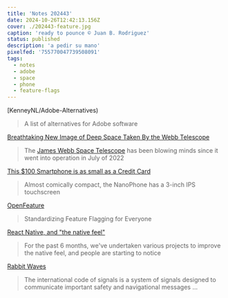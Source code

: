 ```yaml
---
title: 'Notes 202443'
date: 2024-10-26T12:42:13.156Z
cover: ./202443-feature.jpg
caption: 'ready to pounce © Juan B. Rodriguez'
status: published
description: 'a pedir su mano'
pixelfed: '755770047739508091'
tags:
  - notes
  - adobe
  - space
  - phone
  - feature-flags
---
```


[KenneyNL/Adobe-Alternatives)

> A list of alternatives for Adobe software

[Breathtaking New Image of Deep Space Taken By the Webb Telescope](https://mossandfog.com/breathtaking-new-image-of-deep-space-taken-by-the-webb-telescope/)

> The [James Webb Space Telescope](https://mossandfog.com/the-best-images-taken-by-the-james-webb-telescope-so-far/) has been blowing minds since it went into operation in July of 2022

[This $100 Smartphone is as small as a Credit Card](https://www.yankodesign.com/2024/10/25/this-100-smartphone-is-as-small-as-a-credit-card-but-packs-4g-wi-fi-dual-sim-and-runs-android/)

> Almost comically compact, the NanoPhone has a 3-inch IPS touchscreen

[OpenFeature](https://openfeature.dev/)

> Standardizing Feature Flagging for Everyone

[React Native, and "the native feel"](https://mozzius.dev/post/3l777nhz4h32w)

> For the past 6 months, we've undertaken various projects to improve the native feel, and people are starting to notice

[Rabbit Waves](https://rabbitwaves.ca/site/flags_maritime.html)

> The international code of signals is a system of signals designed to communicate important safety and navigational messages ...

